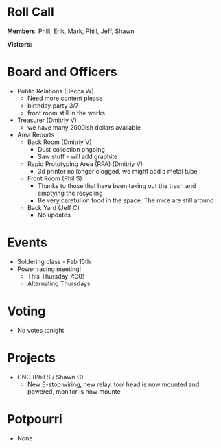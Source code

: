 Roll Call
=========
**Members**: Phill, Erik, Mark, Phill, Jeff, Shawn

**Visitors:** 

Board and Officers
==================
- Public Relations (Becca W)
  - Need more content please
  - birthday party 3/7
  - front room still in the works
- Treasurer (Dmitriy V)
  - we have many 2000ish dollars available
- Area Reports
  - Back Room (Dmitriy V)
    - Dust collection ongoing
    - Saw stuff - will add graphite
  - Rapid Prototyping Area (RPA) (Dmitriy V)
    - 3d printer no longer clogged, we might add a metal tube
  - Front Room (Phil S)
    - Thanks to those that have been taking out the trash and emptying the recycling
    - Be very careful on food in the space. The mice are still around 
  - Back Yard (Jeff C)
    - No updates

Events
======
- Soldering class - Feb 15th
- Power racing meeting!
  - This Thursday 7:30!
  - Alternating Thursdays
  
Voting
======
- No votes tonight

Projects
========
- CNC (Phil S / Shawn C)
  - New E-stop wiring, new relay. tool head is now mounted and powered, monitor is now mounte

Potpourri
=========
- None 
